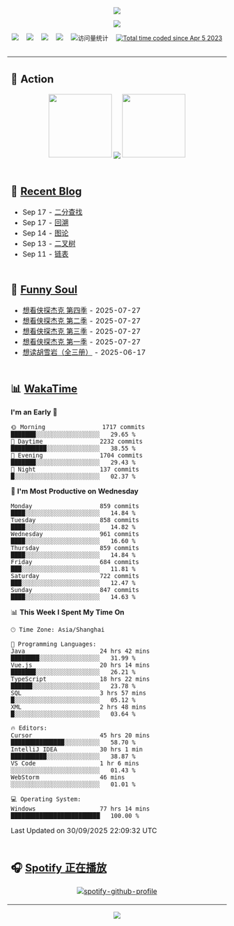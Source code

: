 <div align="center">

<img src="https://capsule-render.vercel.app/api?type=waving&color=timeGradient&height=300&&section=header&text=HI%20THERE!&fontSize=90&fontAlign=50&fontAlignY=30&desc=I%E2%80%99m%20@LI%20SIR%20%F0%9F%91%8B&descAlign=50&descSize=30&descAlignY=60&animation=twinkling" />

<div align="center">

  <!-- knock code pictures 敲代码的图片 -->
  <img order-radius="100px" src="https://img.lisir.me/image/my/001.gif"><br>

  <!-- profile logo 个人资料徽标 -->
  <div align="center">
    <a href="https://lisir.me/" title="点击跳转"><img src="https://img.shields.io/badge/Blog-%E4%B8%AA%E4%BA%BA%E5%8D%9A%E5%AE%A2-red"></a>&emsp;
    <a href="https://photo.lisir.me/" title="点击跳转"><img src="https://img.shields.io/badge/Photo-%E6%97%B6%E5%85%89%E7%9B%B8%E5%86%8C-blue"></a>&emsp;
    <a href="https://cloud.lisir.me/" title="点击跳转"><img src="https://img.shields.io/badge/Cloud%20Disk-%E6%88%91%E7%9A%84%E4%BA%91%E7%9B%98-green"></a>&emsp;
    <a href="https://nz.lisir.me/" title="点击跳转"><img src="https://img.shields.io/badge/%E5%93%AA%E5%90%92-%E7%9B%91%E6%8E%A7%E9%9D%A2%E6%9D%BF-blueviolet"></a>&emsp;
    <!-- visitor -->
    <img src="https://komarev.com/ghpvc/?username=wkwbk&label=Views&color=orange&style=flat" alt="访问量统计" />&emsp;
    <a href="https://wakatime.com/@2237354f-824a-4472-ae76-c1eca96c8908"><img src="https://wakatime.com/badge/user/2237354f-824a-4472-ae76-c1eca96c8908.svg" alt="Total time coded since Apr 5 2023" /></a>
  </div>

</div>

<br>

<div align="center">

<table>

<tr><td>

## 🚀 Action

<!-- github-readme-streak-stats 连续提交代码天数记录 -->
<div align="center">
  <img width="145" src="https://img.lisir.me/image/my/002.png">
  <img align="center" src="https://github-readme-stats.vercel.app/api?username=wkwbk&show_icons=true&theme=transparent">
  <img width="145" src="https://img.lisir.me/image/my/001.png">
</div>

<br>

</td></tr>

<tr><td>

<!-- 近期博客 -->
## 📃 [Recent Blog](https://lisir.me/)

<!-- feed start -->
- Sep 17 - [二分查找](https://lisir.me/Notes/Job/算法题解/10.二分查找)
- Sep 17 - [回溯](https://lisir.me/Notes/Job/算法题解/09.回溯)
- Sep 14 - [图论](https://lisir.me/Notes/Job/算法题解/08.图论)
- Sep 13 - [二叉树](https://lisir.me/Notes/Job/算法题解/07.二叉树)
- Sep 11 - [链表](https://lisir.me/Notes/Job/算法题解/06.链表)
<!-- feed end -->

</td></tr>

<tr><td>

<!-- 豆瓣 -->
## 🤾 [Funny Soul](https://movie.douban.com/people/li778057151)

<!-- START_SECTION:douban -->
* <a href='https://movie.douban.com/subject/37067733/' target='_blank'>想看侠探杰克 第四季</a> - 2025-07-27
* <a href='https://movie.douban.com/subject/35763119/' target='_blank'>想看侠探杰克 第二季</a> - 2025-07-27
* <a href='https://movie.douban.com/subject/36670568/' target='_blank'>想看侠探杰克 第三季</a> - 2025-07-27
* <a href='https://movie.douban.com/subject/30378897/' target='_blank'>想看侠探杰克 第一季</a> - 2025-07-27
* <a href='https://book.douban.com/subject/1752349/' target='_blank'>想读胡雪岩（全三册）</a> - 2025-06-17
<!-- END_SECTION:douban -->

</td></tr>

<tr><td>

<!-- wakatime 统计 -->
## 📊 [WakaTime](https://wakatime.com/@wkwbk)

<!--START_SECTION:waka-->
**I'm an Early 🐤** 

```text
🌞 Morning                1717 commits        ███████░░░░░░░░░░░░░░░░░░   29.65 % 
🌆 Daytime                2232 commits        ██████████░░░░░░░░░░░░░░░   38.55 % 
🌃 Evening                1704 commits        ███████░░░░░░░░░░░░░░░░░░   29.43 % 
🌙 Night                  137 commits         █░░░░░░░░░░░░░░░░░░░░░░░░   02.37 % 
```
📅 **I'm Most Productive on Wednesday** 

```text
Monday                   859 commits         ████░░░░░░░░░░░░░░░░░░░░░   14.84 % 
Tuesday                  858 commits         ████░░░░░░░░░░░░░░░░░░░░░   14.82 % 
Wednesday                961 commits         ████░░░░░░░░░░░░░░░░░░░░░   16.60 % 
Thursday                 859 commits         ████░░░░░░░░░░░░░░░░░░░░░   14.84 % 
Friday                   684 commits         ███░░░░░░░░░░░░░░░░░░░░░░   11.81 % 
Saturday                 722 commits         ███░░░░░░░░░░░░░░░░░░░░░░   12.47 % 
Sunday                   847 commits         ████░░░░░░░░░░░░░░░░░░░░░   14.63 % 
```


📊 **This Week I Spent My Time On** 

```text
🕑︎ Time Zone: Asia/Shanghai

💬 Programming Languages: 
Java                     24 hrs 42 mins      ████████░░░░░░░░░░░░░░░░░   31.99 % 
Vue.js                   20 hrs 14 mins      ███████░░░░░░░░░░░░░░░░░░   26.21 % 
TypeScript               18 hrs 22 mins      ██████░░░░░░░░░░░░░░░░░░░   23.78 % 
SQL                      3 hrs 57 mins       █░░░░░░░░░░░░░░░░░░░░░░░░   05.12 % 
XML                      2 hrs 48 mins       █░░░░░░░░░░░░░░░░░░░░░░░░   03.64 % 

🔥 Editors: 
Cursor                   45 hrs 20 mins      ███████████████░░░░░░░░░░   58.70 % 
IntelliJ IDEA            30 hrs 1 min        ██████████░░░░░░░░░░░░░░░   38.87 % 
VS Code                  1 hr 6 mins         ░░░░░░░░░░░░░░░░░░░░░░░░░   01.43 % 
WebStorm                 46 mins             ░░░░░░░░░░░░░░░░░░░░░░░░░   01.01 % 

💻 Operating System: 
Windows                  77 hrs 14 mins      █████████████████████████   100.00 % 
```


 Last Updated on 30/09/2025 22:09:32 UTC
<!--END_SECTION:waka-->

</td></tr>

<tr><td>

## 🎧 [Spotify 正在播放](https://open.spotify.com/user/31s4ftvnfnus65uynvxmxu7rkfom)

<div align="center">

  [![spotify-github-profile](https://spotify-github-profile.kittinanx.com/api/view?uid=31s4ftvnfnus65uynvxmxu7rkfom&cover_image=true&theme=default&show_offline=true&background_color=121212&interchange=true&bar_color_cover=true)](https://spotify-github-profile.kittinanx.com/api/view?uid=31s4ftvnfnus65uynvxmxu7rkfom&redirect=true)

</div>

</td></tr>

</table>

</div>

<img src="https://capsule-render.vercel.app/api?type=waving&color=timeGradient&height=300&&section=footer&text=THE%20END!&fontSize=90&fontAlign=50&fontAlignY=70&desc=Hope%20your%20program%20is%20bug-free!&descAlign=50&descSize=30&descAlignY=40&animation=twinkling" />

</div>
